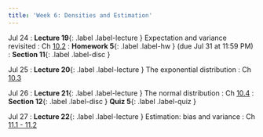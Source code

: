 ```yaml
---
title: 'Week 6: Densities and Estimation'
---
```


Jul 24
: **Lecture 19**{: .label .label-lecture } Expectation and variance revisited
    : Ch [10.2](http://stat88.org/textbook/content/Chapter_10/02_Expectation_and_Variance.html)
: **Homework 5**{: .label .label-hw } (due Jul 31 at 11:59 PM)
: **Section 11**{: .label .label-disc }

Jul 25
: **Lecture 20**{: .label .label-lecture } The exponential distribution
    : Ch [10.3](http://stat88.org/textbook/content/Chapter_10/03_The_Exponential_Distribution.html)


Jul 26
: **Lecture 21**{: .label .label-lecture } The normal distribution
    : Ch [10.4](http://stat88.org/textbook/content/Chapter_10/04_The_Normal_Distribution.html)
: **Section 12**{: .label .label-disc } **Quiz 5**{: .label .label-quiz }

Jul 27
: **Lecture 22**{: .label .label-lecture } Estimation: bias and variance
    : Ch [11.1 - 11.2](http://stat88.org/textbook/content/Chapter_11/00_Bias_Variance_and_Least_Squares.html)
